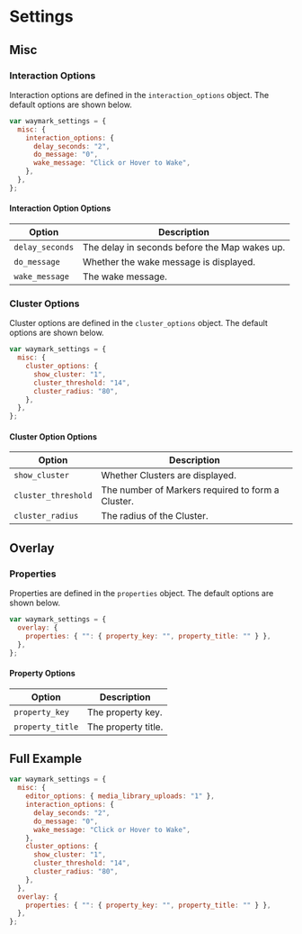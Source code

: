 # Settings

## Misc

### Interaction Options

Interaction options are defined in the `interaction_options` object. The default options are shown below.

```javascript
var waymark_settings = {
  misc: {
    interaction_options: {
      delay_seconds: "2",
      do_message: "0",
      wake_message: "Click or Hover to Wake",
    },
  },
};
```

#### Interaction Option Options

| Option          | Description                                   |
| --------------- | --------------------------------------------- |
| `delay_seconds` | The delay in seconds before the Map wakes up. |
| `do_message`    | Whether the wake message is displayed.        |
| `wake_message`  | The wake message.                             |

### Cluster Options

Cluster options are defined in the `cluster_options` object. The default options are shown below.

```javascript
var waymark_settings = {
  misc: {
    cluster_options: {
      show_cluster: "1",
      cluster_threshold: "14",
      cluster_radius: "80",
    },
  },
};
```

#### Cluster Option Options

| Option              | Description                                       |
| ------------------- | ------------------------------------------------- |
| `show_cluster`      | Whether Clusters are displayed.                   |
| `cluster_threshold` | The number of Markers required to form a Cluster. |
| `cluster_radius`    | The radius of the Cluster.                        |

## Overlay

### Properties

Properties are defined in the `properties` object. The default options are shown below.

```javascript
var waymark_settings = {
  overlay: {
    properties: { "": { property_key: "", property_title: "" } },
  },
};
```

#### Property Options

| Option           | Description         |
| ---------------- | ------------------- |
| `property_key`   | The property key.   |
| `property_title` | The property title. |

## Full Example

```javascript
var waymark_settings = {
  misc: {
    editor_options: { media_library_uploads: "1" },
    interaction_options: {
      delay_seconds: "2",
      do_message: "0",
      wake_message: "Click or Hover to Wake",
    },
    cluster_options: {
      show_cluster: "1",
      cluster_threshold: "14",
      cluster_radius: "80",
    },
  },
  overlay: {
    properties: { "": { property_key: "", property_title: "" } },
  },
};
```
